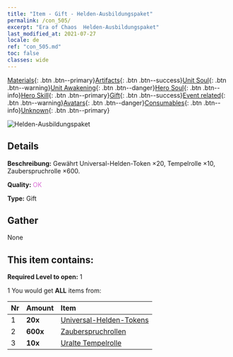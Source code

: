 ```yaml
---
title: "Item - Gift - Helden-Ausbildungspaket"
permalink: /con_505/
excerpt: "Era of Chaos  Helden-Ausbildungspaket"
last_modified_at: 2021-07-27
locale: de
ref: "con_505.md"
toc: false
classes: wide
---
```

 [Materials](/ItemsDE/){: .btn .btn--primary}[Artifacts](/ItemsDE/Artifacts/){: .btn .btn--success}[Unit Soul](/ItemsDE/UnitSoul/){: .btn .btn--warning}[Unit Awakening](/ItemsDE/UnitAwakening/){: .btn .btn--danger}[Hero Soul](/ItemsDE/HeroSoul/){: .btn .btn--info}[Hero Skill](/ItemsDE/HeroSkill/){: .btn .btn--primary}[Gift](/ItemsDE/Gift/){: .btn .btn--success}[Event related](/ItemsDE/Events/){: .btn .btn--warning}[Avatars](/ItemsDE/Avatars/){: .btn .btn--danger}[Consumables](/ItemsDE/Consumables/){: .btn .btn--info}[Unknown](/ItemsDE/Unknown/){: .btn .btn--primary}

 ![Helden-Ausbildungspaket](/images/t/i_907128.png)

## Details
 **Beschreibung:** Gewährt Universal-Helden-Token ×20, Tempelrolle ×10, Zauberspruchrolle ×600.

 **Quality:** <span style="color: #DA70D6">OK</span>

 **Type:** Gift

## Gather

  None

## This item contains:

 **Required Level to open:** 1

 1 You would get **ALL** items  from:

  | Nr | Amount |     Item    |
  |:---|:-------|:------------|
  | 1 |  **20x** | [Universal-Helden-Tokens](/ItemsDE/her_358/) |  | 
  | 2 |  **600x** | [Zauberspruchrollen](/ItemsDE/con_694/) |  | 
  | 3 |  **10x** | [Uralte Tempelrolle](/ItemsDE/con_697/) |  | 
